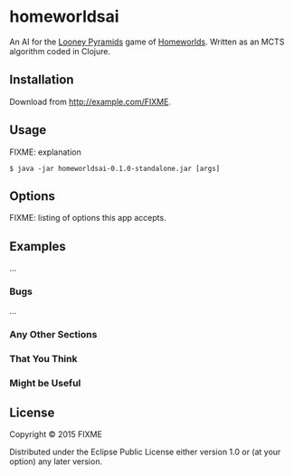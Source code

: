 # homeworldsai

An AI for the [Looney Pyramids](http://www.looneylabs.com/looney-pyramids) game of [Homeworlds](http://www.looneylabs.com/rules/homeworlds). Written as an MCTS algorithm coded in Clojure.

## Installation

Download from http://example.com/FIXME.

## Usage

FIXME: explanation

    $ java -jar homeworldsai-0.1.0-standalone.jar [args]

## Options

FIXME: listing of options this app accepts.

## Examples

...

### Bugs

...

### Any Other Sections
### That You Think
### Might be Useful

## License

Copyright © 2015 FIXME

Distributed under the Eclipse Public License either version 1.0 or (at
your option) any later version.

